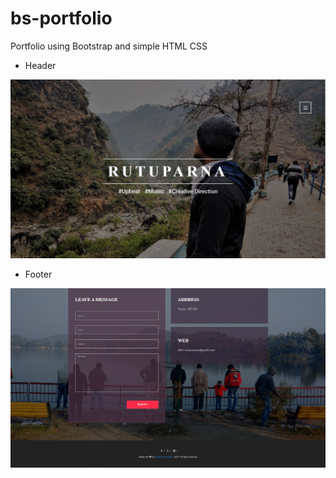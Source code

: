# bs-portfolio
Portfolio using Bootstrap and simple HTML CSS

- Header
<img src=https://github.com/rutuparna07/bs-portfolio/blob/master/head.JPG>

- Footer
<img src=https://github.com/rutuparna07/bs-portfolio/blob/master/footer.JPG>
